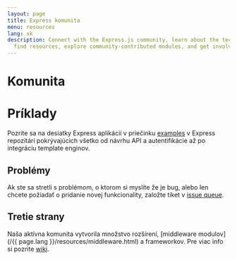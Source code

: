 ```yaml
---
layout: page
title: Express komunita
menu: resources
lang: sk
description: Connect with the Express.js community, learn about the technical committee,
  find resources, explore community-contributed modules, and get involved in discussions.
---
```

<!---
 Copyright (c) 2016 StrongLoop, IBM, and Express Contributors
 License: MIT
-->

# Komunita

# Príklady

Pozrite sa na desiatky Express aplikácií v priečinku [examples](https://github.com/expressjs/express/tree/master/examples)
v Express repozitári pokrývajúcich všetko od návrhu API a autentifikácie až po integráciu template enginov.

## Problémy

Ak ste sa stretli s problémom, o ktorom si myslíte že je bug, alebo len chcete požiadať o pridanie novej funkcionality, založte tiket v [issue queue](https://github.com/expressjs/express/issues).

## Tretie strany

Naša aktívna komunita vytvorila množstvo rozšírení, [middleware modulov](/{{ page.lang }}/resources/middleware.html) a frameworkov. Pre viac info si pozrite [wiki](https://github.com/expressjs/express/wiki).

